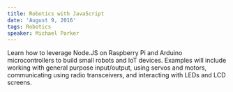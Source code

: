 ```yaml
---
title: Robotics with JavaScript
date: 'August 9, 2016'
tags: Robotics
speaker: Michael Parker
---
```


Learn how to leverage Node.JS on Raspberry Pi and Arduino microcontrollers to
build small robots and IoT devices. Examples will include working with general
purpose input/output, using servos and motors, communicating using radio
transceivers, and interacting with LEDs and LCD screens.
